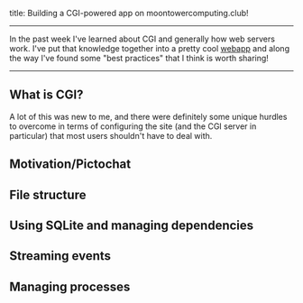 title: Building a CGI-powered app on moontowercomputing.club!

---

In the past week I've learned about CGI and generally how web servers work. I've
put that knowledge together into a pretty cool [webapp](/~aneesh/chat) and along
the way I've found some "best practices" that I think is worth sharing!

---

## What is CGI?

A lot of this was new to me, and there were definitely some unique hurdles to
overcome in terms of configuring the site (and the CGI server in particular)
that most users shouldn't have to deal with.

## Motivation/Pictochat
## File structure
## Using SQLite and managing dependencies
## Streaming events
## Managing processes
